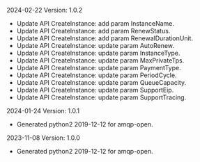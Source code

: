 2024-02-22 Version: 1.0.2
- Update API CreateInstance: add param InstanceName.
- Update API CreateInstance: add param RenewStatus.
- Update API CreateInstance: add param RenewalDurationUnit.
- Update API CreateInstance: update param AutoRenew.
- Update API CreateInstance: update param InstanceType.
- Update API CreateInstance: update param MaxPrivateTps.
- Update API CreateInstance: update param PaymentType.
- Update API CreateInstance: update param PeriodCycle.
- Update API CreateInstance: update param QueueCapacity.
- Update API CreateInstance: update param SupportEip.
- Update API CreateInstance: update param SupportTracing.


2024-01-24 Version: 1.0.1
- Generated python2 2019-12-12 for amqp-open.

2023-11-08 Version: 1.0.0
- Generated python2 2019-12-12 for amqp-open.

